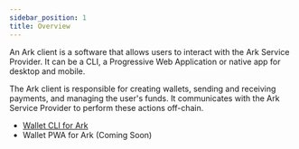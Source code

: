 ```yaml
---
sidebar_position: 1
title: Overview
---
```


An Ark client is a software that allows users to interact with the Ark Service Provider. It can be a CLI, a Progressive Web Application or native app for desktop and mobile. 

The Ark client is responsible for creating wallets, sending and receiving payments, and managing the user's funds. It communicates with the Ark Service Provider to perform these actions off-chain.

- [Wallet CLI for Ark](./cli)
- Wallet PWA for Ark (Coming Soon)



